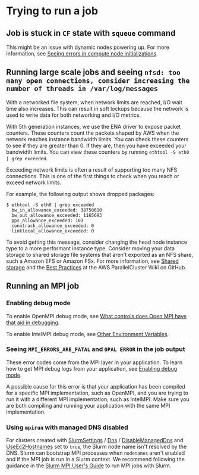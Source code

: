 # Trying to run a job<a name="troubleshooting-fc-v3-run-job"></a>

## Job is stuck in `CF` state with `squeue` command<a name="run-job-cf-stuck-v3"></a>

This might be an issue with dynamic nodes powering up\. For more information, see [Seeing errors in compute node initializations](troubleshooting-fc-v3-compute-node-initialization-v3.md)\.

## Running large scale jobs and seeing `nfsd: too many open connections, consider increasing the number of threads in /var/log/messages`<a name="run-job-network-limits-v3"></a>

With a networked file system, when network limits are reached, I/O wait time also increases\. This can result in soft lockups because the network is used to write data for both networking and I/O metrics\.

With 5th generation instances, we use the ENA driver to expose packet counters\. These counters count the packets shaped by AWS when the network reaches instance bandwidth limits\. You can check these counters to see if they are greater than 0\. If they are, then you have exceeded your bandwidth limits\. You can view these counters by running `ethtool -S eth0 | grep exceeded`\.

Exceeding network limits is often a result of supporting too many NFS connections\. This is one of the first things to check when you reach or exceed network limits\.

For example, the following output shows dropped packages:

```
$ ethtool -S eth0 | grep exceeded
  bw_in_allowance_exceeded: 38750610
  bw_out_allowance_exceeded: 1165693
  pps_allowance_exceeded: 103
  conntrack_allowance_exceeded: 0
  linklocal_allowance_exceeded: 0
```

To avoid getting this message, consider changing the head node instance type to a more performant instance type\. Consider moving your data storage to shared storage file systems that aren't exported as an NFS share, such a Amazon EFS or Amazon FSx\. For more information, see [Shared storage](shared-storage-quotas-integration-v3.md) and the [Best Practices](https://github.com/aws/aws-parallelcluster/wiki/Best-Practices) at the AWS ParallelCluster Wiki on GitHub\.

## Running an MPI job<a name="run-job-mpi-v3"></a>

### Enabling debug mode<a name="run-job-mpi-enable-v3"></a>

To enable OpenMPI debug mode, see [What controls does Open MPI have that aid in debugging](https://www-lb.open-mpi.org/faq/?category=debugging#debug-ompi-controls)\.

To enable IntelMPI debug mode, see [Other Environment Variables](https://www.intel.com/content/www/us/en/develop/documentation/mpi-developer-reference-linux/top/environment-variable-reference/other-environment-variables.html)\.

### Seeing `MPI_ERRORS_ARE_FATAL` and `OPAL ERROR` in the job output<a name="run-job-mpi-errors-v3"></a>

These error codes come from the MPI layer in your application\. To learn how to get MPI debug logs from your application, see [Enabling debug mode](#run-job-mpi-enable-v3)\.

A possible cause for this error is that your application has been compiled for a specific MPI implementation, such as OpenMPI, and you are trying to run it with a different MPI implementation, such as IntelMPI\. Make sure you are both compiling and running your application with the same MPI implementation\.

### Using `mpirun` with managed DNS disabled<a name="run-job-mpi-dns-disabled-v3"></a>

For clusters created with [SlurmSettings](Scheduling-v3.md#Scheduling-v3-SlurmSettings) / [Dns](Scheduling-v3.md#Scheduling-v3-SlurmSettings-Dns) / [DisableManagedDns](Scheduling-v3.md#yaml-Scheduling-SlurmSettings-Dns-DisableManagedDns) and [UseEc2Hostnames](Scheduling-v3.md#yaml-Scheduling-SlurmSettings-Dns-UseEc2Hostnames) set to `true`, the Slurm node name isn't resolved by the DNS\. Slurm can bootstrap MPI processes when `nodenames` aren't enabled and if the MPI job is run in a Slurm context\. We recommend following the guidance in the [Slurm MPI User's Guide](https://slurm.schedmd.com/mpi_guide.html) to run MPI jobs with Slurm\.